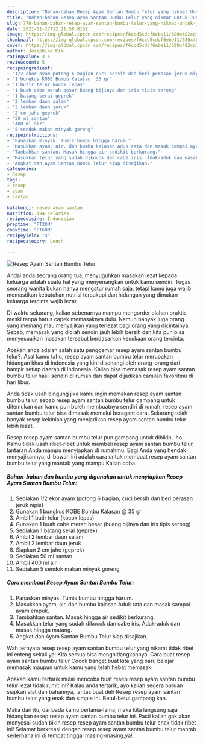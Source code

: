 ```yaml
---
description: "Bahan-bahan Resep Ayam Santan Bumbu Telur yang nikmat Untuk Jualan"
title: "Bahan-bahan Resep Ayam Santan Bumbu Telur yang nikmat Untuk Jualan"
slug: 770-bahan-bahan-resep-ayam-santan-bumbu-telur-yang-nikmat-untuk-jualan
date: 2021-01-27T12:21:58.815Z
image: https://img-global.cpcdn.com/recipes/f6ccd5cdcf6ebe11/680x482cq70/resep-ayam-santan-bumbu-telur-foto-resep-utama.jpg
thumbnail: https://img-global.cpcdn.com/recipes/f6ccd5cdcf6ebe11/680x482cq70/resep-ayam-santan-bumbu-telur-foto-resep-utama.jpg
cover: https://img-global.cpcdn.com/recipes/f6ccd5cdcf6ebe11/680x482cq70/resep-ayam-santan-bumbu-telur-foto-resep-utama.jpg
author: Josephine Kim
ratingvalue: 3.5
reviewcount: 5
recipeingredient:
- "1/2 ekor ayam potong 6 bagian cuci bersih dan beri perasan jeruk nipis"
- "1 bungkus KOBE Bumbu Kalasan  35 gr"
- "1 butir telur kocok lepas"
- "1 buah cabe merah besar buang bijinya dan iris tipis serong"
- "1 batang serai geprek"
- "2 lembar daun salam"
- "2 lembar daun jeruk"
- "2 cm jahe geprek"
- "50 ml santan"
- "400 ml air"
- "5 sendok makan minyak goreng"
recipeinstructions:
- "Panaskan minyak. Tumis bumbu hingga harum."
- "Masukkan ayam, air. dan bumbu kalasan Aduk rata dan masak sampai ayam empuk."
- "Tambahkan santan. Masak hingga air sedikit berkurang."
- "Masukkan telur yang sudah dikocok dan cabe iris. Aduk-aduk dan masak hingga matang."
- "Angkat dan Ayam Santan Bumbu Telur siap disajikan."
categories:
- Resep
tags:
- resep
- ayam
- santan

katakunci: resep ayam santan 
nutrition: 194 calories
recipecuisine: Indonesian
preptime: "PT28M"
cooktime: "PT60M"
recipeyield: "3"
recipecategory: Lunch

---
```



![Resep Ayam Santan Bumbu Telur](https://img-global.cpcdn.com/recipes/f6ccd5cdcf6ebe11/680x482cq70/resep-ayam-santan-bumbu-telur-foto-resep-utama.jpg)

Andai anda seorang orang tua, menyuguhkan masakan lezat kepada keluarga adalah suatu hal yang menyenangkan untuk kamu sendiri. Tugas seorang  wanita bukan hanya mengatur rumah saja, tetapi kamu juga wajib memastikan kebutuhan nutrisi tercukupi dan hidangan yang dimakan keluarga tercinta wajib lezat.

Di waktu  sekarang, kalian sebenarnya mampu mengorder olahan praktis meski tanpa harus capek memasaknya dulu. Namun banyak juga orang yang memang mau menyajikan yang terlezat bagi orang yang dicintainya. Sebab, memasak yang diolah sendiri jauh lebih bersih dan kita pun bisa menyesuaikan masakan tersebut berdasarkan kesukaan orang tercinta. 



Apakah anda adalah salah satu penggemar resep ayam santan bumbu telur?. Asal kamu tahu, resep ayam santan bumbu telur merupakan hidangan khas di Indonesia yang kini disenangi oleh orang-orang dari hampir setiap daerah di Indonesia. Kalian bisa memasak resep ayam santan bumbu telur hasil sendiri di rumah dan dapat dijadikan camilan favoritmu di hari libur.

Anda tidak usah bingung jika kamu ingin memakan resep ayam santan bumbu telur, sebab resep ayam santan bumbu telur gampang untuk ditemukan dan kamu pun boleh membuatnya sendiri di rumah. resep ayam santan bumbu telur bisa dimasak memalui beragam cara. Sekarang telah banyak resep kekinian yang menjadikan resep ayam santan bumbu telur lebih lezat.

Resep resep ayam santan bumbu telur pun gampang untuk dibikin, lho. Kamu tidak usah ribet-ribet untuk membeli resep ayam santan bumbu telur, lantaran Anda mampu menyiapkan di rumahmu. Bagi Anda yang hendak menyajikannya, di bawah ini adalah cara untuk membuat resep ayam santan bumbu telur yang mantab yang mampu Kalian coba.

<!--inarticleads1-->

##### Bahan-bahan dan bumbu yang digunakan untuk menyiapkan Resep Ayam Santan Bumbu Telur:

1. Sediakan 1/2 ekor ayam (potong 6 bagian, cuci bersih dan beri perasan jeruk nipis)
1. Gunakan 1 bungkus KOBE Bumbu Kalasan @ 35 gr
1. Ambil 1 butir telur (kocok lepas)
1. Gunakan 1 buah cabe merah besar (buang bijinya dan iris tipis serong)
1. Sediakan 1 batang serai (geprek)
1. Ambil 2 lembar daun salam
1. Ambil 2 lembar daun jeruk
1. Siapkan 2 cm jahe (geprek)
1. Sediakan 50 ml santan
1. Ambil 400 ml air
1. Sediakan 5 sendok makan minyak goreng




<!--inarticleads2-->

##### Cara membuat Resep Ayam Santan Bumbu Telur:

1. Panaskan minyak. Tumis bumbu hingga harum.
1. Masukkan ayam, air. dan bumbu kalasan Aduk rata dan masak sampai ayam empuk.
1. Tambahkan santan. Masak hingga air sedikit berkurang.
1. Masukkan telur yang sudah dikocok dan cabe iris. Aduk-aduk dan masak hingga matang.
1. Angkat dan Ayam Santan Bumbu Telur siap disajikan.




Wah ternyata resep resep ayam santan bumbu telur yang nikamt tidak ribet ini enteng sekali ya! Kita semua bisa menghidangkannya. Cara buat resep ayam santan bumbu telur Cocok banget buat kita yang baru belajar memasak maupun untuk kamu yang telah hebat memasak.

Apakah kamu tertarik mulai mencoba buat resep resep ayam santan bumbu telur lezat tidak rumit ini? Kalau anda tertarik, ayo kalian segera buruan siapkan alat dan bahannya, lantas buat deh Resep resep ayam santan bumbu telur yang enak dan simple ini. Betul-betul gampang kan. 

Maka dari itu, daripada kamu berlama-lama, maka kita langsung saja hidangkan resep resep ayam santan bumbu telur ini. Pasti kalian gak akan menyesal sudah bikin resep resep ayam santan bumbu telur enak tidak ribet ini! Selamat berkreasi dengan resep resep ayam santan bumbu telur mantab sederhana ini di tempat tinggal masing-masing,ya!.


